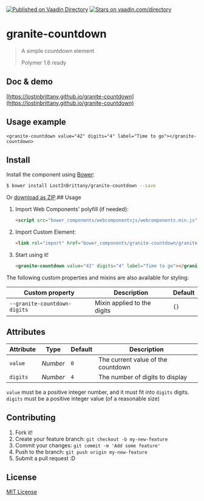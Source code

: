 [![Published on Vaadin  Directory](https://img.shields.io/badge/Vaadin%20Directory-published-00b4f0.svg)](https://vaadin.com/directory/component/LostInBrittanygranite-countdown)
[![Stars on vaadin.com/directory](https://img.shields.io/vaadin-directory/star/LostInBrittanygranite-countdown.svg)](https://vaadin.com/directory/component/LostInBrittanygranite-countdown)

# granite-countdown

> A simple countdown element
> 
> Polymer 1.6 ready


## Doc & demo

[https://lostinbrittany.github.io/granite-countdown](https://lostinbrittany.github.io/granite-countdown)

## Usage example
<!--
```
<custom-element-demo>
  <template>
      <link rel="import" href="./granite-countdown.html">
  </template>    
</custom-element-demo>
```
-->
```
<granite-countdown value="42" digits="4" label="Time to go"></granite-countdown>
```


## Install

Install the component using [Bower](http://bower.io/):

```sh
$ bower install LostInBrittany/granite-countdown --save
```

Or [download as ZIP](https://github.com/LostInBrittany/granite-countdown/archive/gh-pages.zip).## Usage

1. Import Web Components' polyfill (if needed):

    ```html
    <script src="bower_components/webcomponentsjs/webcomponents.min.js"></script>
    ```

2. Import Custom Element:

    ```html
    <link rel="import" href="bower_components/granite-countdown/granite-countdown.html">
    ```

3. Start using it!

    ```html
    <granite-countdown value="42" digits="4" label="Time to go"></granite-countdown>
    ```


The following custom properties and mixins are also available for styling:

Custom property | Description | Default
----------------|-------------|----------
`--granite-countdown-digits` | Mixin applied to the digits | `{}`

## Attributes

Attribute     | Type      | Default  | Description
---           | ---       | ---      | ---
`value`       | *Number*  | `0`      | The current value of the countdown
`digits`      | *Number*  | `4`      | The number of digits to display


`value` must be a positive integer number, and it must fit into `digits` digits.
`digits` must be a positive integer value (of a reasonable size)

## Contributing

1. Fork it!
2. Create your feature branch: `git checkout -b my-new-feature`
3. Commit your changes: `git commit -m 'Add some feature'`
4. Push to the branch: `git push origin my-new-feature`
5. Submit a pull request :D

## License

[MIT License](http://opensource.org/licenses/MIT)
